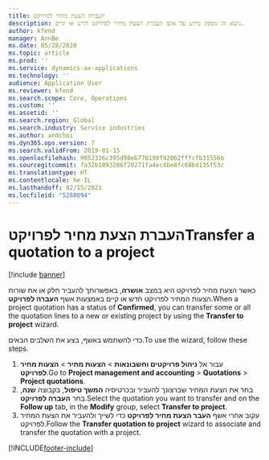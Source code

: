 ```yaml
---
title: העברת הצעת מחיר לפרויקט
description: נושא זה מספק מידע על אופן העברת הצעת מחיר לפרויקט חדש או קיים.
author: kfend
manager: AnnBe
ms.date: 05/28/2020
ms.topic: article
ms.prod: ''
ms.service: dynamics-ax-applications
ms.technology: ''
audience: Application User
ms.reviewer: kfend
ms.search.scope: Core, Operations
ms.custom: ''
ms.assetid: ''
ms.search.region: Global
ms.search.industry: Service industries
ms.author: andchoi
ms.dyn365.ops.version: 7
ms.search.validFrom: 2019-01-15
ms.openlocfilehash: 9952336c395d98eb776190f92062fffcfb31556b
ms.sourcegitcommit: fa32b1893286f20271fa4ec4be8fc68bd135f53c
ms.translationtype: HT
ms.contentlocale: he-IL
ms.lasthandoff: 02/15/2021
ms.locfileid: "5288094"
---
```

# <a name="transfer-a-quotation-to-a-project"></a><span data-ttu-id="6b7a9-103">העברת הצעת מחיר לפרויקט</span><span class="sxs-lookup"><span data-stu-id="6b7a9-103">Transfer a quotation to a project</span></span>

[!include [banner](../includes/banner.md)]

<span data-ttu-id="6b7a9-104">כאשר הצעת מחיר לפרויקט היא במצב **אושרה**, באפשרותך להעביר חלק או את שורות הצעות המחיר לפרויקט חדש או קיים באמצעות אשף **העברה לפרויקט**.</span><span class="sxs-lookup"><span data-stu-id="6b7a9-104">When a project quotation has a status of **Confirmed**, you can transfer some or all the quotation lines to a new or existing project by using the **Transfer to project** wizard.</span></span> 

<span data-ttu-id="6b7a9-105">כדי להשתמש באשף, בצע את השלבים הבאים.</span><span class="sxs-lookup"><span data-stu-id="6b7a9-105">To use the wizard, follow these steps.</span></span>

1. <span data-ttu-id="6b7a9-106">עבור אל **ניהול פרויקטים וחשבונאות** > **הצעות מחיר** > **הצעות מחיר לפרויקט**.</span><span class="sxs-lookup"><span data-stu-id="6b7a9-106">Go to **Project management and accounting** > **Quotations** > **Project quotations**.</span></span>
2. <span data-ttu-id="6b7a9-107">בחר את הצעת המחיר שברצונך להעביר ובכרטיסיה **המשך טיפול**, בקבוצה **שנה**, בחר **העברה לפרויקט**.</span><span class="sxs-lookup"><span data-stu-id="6b7a9-107">Select the quotation you want to transfer and on the **Follow up** tab, in the **Modify** group, select **Transfer to project**.</span></span>
3. <span data-ttu-id="6b7a9-108">עקוב אחרי אשף **העבר הצעת מחיר לפרויקט** כדי לשייך ולהעביר את הצעת המחיר לפרויקט.</span><span class="sxs-lookup"><span data-stu-id="6b7a9-108">Follow the **Transfer quotation to project** wizard to associate and transfer the quotation with a project.</span></span>


[!INCLUDE[footer-include](../includes/footer-banner.md)]